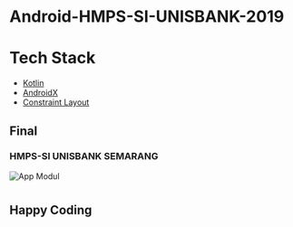 # Android-HMPS-SI-UNISBANK-2019

# Tech Stack
* [Kotlin](https://kotlinlang.org/docs/reference/android-overview.html)
* [AndroidX](https://developer.android.com/jetpack/androidx)
* [Constraint Layout](https://developer.android.com/training/constraint-layout)

## Final
### HMPS-SI UNISBANK SEMARANG
![App Modul](https://github.com/adisuryantoro/Android-HMPS-SI-UNISBANK-2019/blob/master/gifs/hmpssiunisbank.gif)
##

#
## Happy Coding

